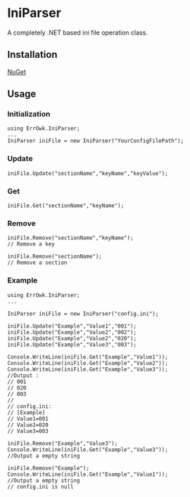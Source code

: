 # IniParser
A completely .NET based ini file operation class.

## Installation
[NuGet](https://www.nuget.org/packages/ErrOwk.IniParser/)

## Usage

### Initialization
```
using ErrOwk.IniParser;
...
IniParser iniFile = new IniParser("YourConfigFilePath");
```

### Update
```
iniFile.Update("sectionName","keyName","keyValue");
```

### Get
```
iniFile.Get("sectionName","keyName");
```

### Remove
```
iniFile.Remove("sectionName","keyName");
// Remove a key

iniFile.Remove("sectionName");
// Remove a section
```

### Example
```
using ErrOwk.IniParser;
...

IniParser iniFile = new IniParser("config.ini");

iniFile.Update("Example","Value1","001");
iniFile.Update("Example","Value2","002");
iniFile.Update("Example","Value2","020");
iniFile.Update("Example","Value3","003");

Console.WriteLine(iniFile.Get("Example","Value1"));
Console.WriteLine(iniFile.Get("Example","Value2"));
Console.WriteLine(iniFile.Get("Example","Value3"));
//Output :
// 001
// 020
// 003
// 
// config.ini:
// [Example]
// Value1=001
// Value2=020
// Value3=003

iniFile.Remove("Example","Value3");
Console.WriteLine(iniFile.Get("Example","Value3"));
//Output a empty string

iniFile.Remove("Example");
Console.WriteLine(iniFile.Get("Example","Value1"));
//Output a empty string
// config.ini is null

```